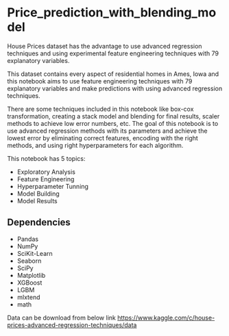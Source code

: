 # Price_prediction_with_blending_model

House Prices dataset has the advantage to use advanced regression techniques and using experimental feature engineering techniques with 79 explanatory variables.

This dataset contains every aspect of residential homes in Ames, Iowa and this notebook aims to use feature engineering techniques with 79 explanatory variables and make predictions with using advanced regression techniques.

There are some techniques included in this notebook like box-cox transformation, creating a stack model and blending for final results, scaler methods to achieve low error numbers, etc. The goal of this notebook is to use advanced regression methods with its parameters and achieve the lowest error by eliminating correct features, encoding with the right methods, and using right hyperparameters for each algorithm.

This notebook has 5 topics:

* Exploratory Analysis
* Feature Engineering
* Hyperparameter Tunning
* Model Building
* Model Results

## Dependencies

* Pandas
* NumPy
* SciKit-Learn
* Seaborn
* SciPy
* Matplotlib
* XGBoost
* LGBM
* mlxtend
* math


Data can be download from below link
https://www.kaggle.com/c/house-prices-advanced-regression-techniques/data

